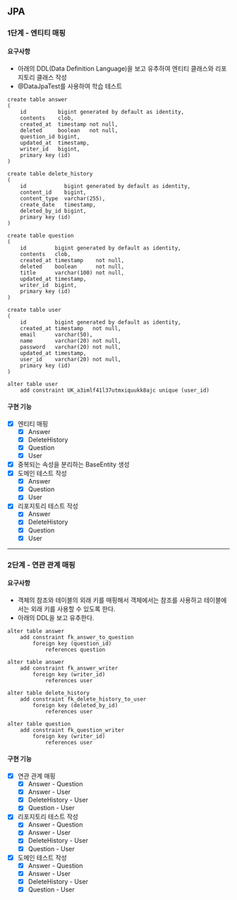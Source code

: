 ## JPA

### 1단계 - 엔티티 매핑
#### 요구사항
* 아래의 DDL(Data Definition Language)을 보고 유추하여 엔티티 클래스와 리포지토리 클래스 작성
* @DataJpaTest를 사용하여 학습 테스트
```roomsql
create table answer
(
    id          bigint generated by default as identity,
    contents    clob,
    created_at  timestamp not null,
    deleted     boolean   not null,
    question_id bigint,
    updated_at  timestamp,
    writer_id   bigint,
    primary key (id)
)
```
```roomsql
create table delete_history
(
    id            bigint generated by default as identity,
    content_id    bigint,
    content_type  varchar(255),
    create_date   timestamp,
    deleted_by_id bigint,
    primary key (id)
)
```
```roomsql
create table question
(
    id         bigint generated by default as identity,
    contents   clob,
    created_at timestamp    not null,
    deleted    boolean      not null,
    title      varchar(100) not null,
    updated_at timestamp,
    writer_id  bigint,
    primary key (id)
)
```
```roomsql
create table user
(
    id         bigint generated by default as identity,
    created_at timestamp   not null,
    email      varchar(50),
    name       varchar(20) not null,
    password   varchar(20) not null,
    updated_at timestamp,
    user_id    varchar(20) not null,
    primary key (id)
)

alter table user
    add constraint UK_a3imlf41l37utmxiquukk8ajc unique (user_id)
```

#### 구현 기능
- [x] 엔티티 매핑
  - [x] Answer
  - [x] DeleteHistory
  - [x] Question
  - [x] User
- [x] 중복되는 속성을 분리하는 BaseEntity 생성
- [x] 도메인 테스트 작성
  - [x] Answer
  - [x] Question
  - [x] User
- [x] 리포지토리 테스트 작성
  - [x] Answer
  - [x] DeleteHistory
  - [x] Question
  - [x] User

---

### 2단계 - 연관 관계 매핑
#### 요구사항
* 객체의 참조와 테이블의 외래 키를 매핑해서 객체에서는 참조를 사용하고 테이블에서는 외래 키를 사용할 수 있도록 한다.
* 아래의 DDL을 보고 유추한다.
```roomsql
alter table answer
    add constraint fk_answer_to_question
        foreign key (question_id)
            references question

alter table answer
    add constraint fk_answer_writer
        foreign key (writer_id)
            references user

alter table delete_history
    add constraint fk_delete_history_to_user
        foreign key (deleted_by_id)
            references user

alter table question
    add constraint fk_question_writer
        foreign key (writer_id)
            references user
```

#### 구현 기능
- [x] 연관 관계 매핑
  - [x] Answer - Question
  - [x] Answer - User
  - [x] DeleteHistory - User
  - [x] Question - User
- [x] 리포지토리 테스트 작성
  - [x] Answer - Question
  - [x] Answer - User
  - [x] DeleteHistory - User
  - [x] Question - User
- [x] 도메인 테스트 작성
  - [x] Answer - Question
  - [x] Answer - User
  - [x] DeleteHistory - User
  - [x] Question - User